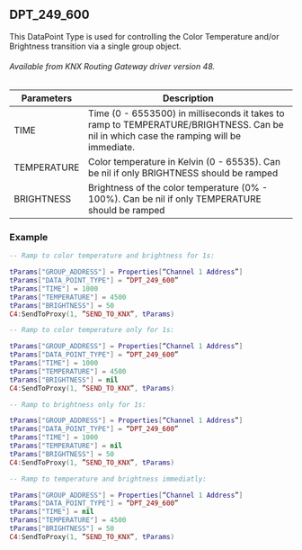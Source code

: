 ## DPT\_249\_600

This DataPoint Type is used for controlling the Color Temperature and/or Brightness transition via a single group object.

###### Available from KNX Routing Gateway driver version 48.

| Parameters  | Description |
| --- | --- |
| TIME | Time (0 - 6553500) in milliseconds it takes to ramp to TEMPERATURE/BRIGHTNESS. Can be nil in which case the ramping will be immediate. |
| TEMPERATURE | Color temperature in Kelvin (0 - 65535). Can be nil if only BRIGHTNESS should be ramped |
| BRIGHTNESS | Brightness of the color temperature (0% - 100%). Can be nil if only TEMPERATURE should be ramped |


### Example


```lua
-- Ramp to color temperature and brightness for 1s:

tParams["GROUP_ADDRESS"] = Properties[“Channel 1 Address”]
tParams["DATA_POINT_TYPE"] = “DPT_249_600”
tParams["TIME"] = 1000
tParams["TEMPERATURE"] = 4500
tParams["BRIGHTNESS"] = 50
C4:SendToProxy(1, ”SEND_TO_KNX”, tParams)
```


```lua
-- Ramp to color temperature only for 1s:

tParams["GROUP_ADDRESS"] = Properties[“Channel 1 Address”]
tParams["DATA_POINT_TYPE"] = “DPT_249_600”
tParams["TIME"] = 1000
tParams["TEMPERATURE"] = 4500
tParams["BRIGHTNESS"] = nil
C4:SendToProxy(1, ”SEND_TO_KNX”, tParams)
```




```lua
-- Ramp to brightness only for 1s:

tParams["GROUP_ADDRESS"] = Properties[“Channel 1 Address”]
tParams["DATA_POINT_TYPE"] = “DPT_249_600”
tParams["TIME"] = 1000
tParams["TEMPERATURE"] = nil
tParams["BRIGHTNESS"] = 50
C4:SendToProxy(1, ”SEND_TO_KNX”, tParams)
```

```lua
-- Ramp to temperature and brightness immediatly:

tParams["GROUP_ADDRESS"] = Properties[“Channel 1 Address”]
tParams["DATA_POINT_TYPE"] = “DPT_249_600”
tParams["TIME"] = nil 
tParams["TEMPERATURE"] = 4500
tParams["BRIGHTNESS"] = 50
C4:SendToProxy(1, ”SEND_TO_KNX”, tParams)
```
